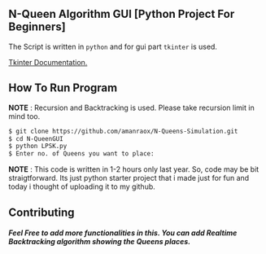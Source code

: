## N-Queen Algorithm GUI [Python Project For Beginners]

The Script is written in `python` and for gui part `tkinter` is used.


<a href="https://docs.python.org/3/library/tkinter.html">Tkinter Documentation.</a>


## How To Run Program

**NOTE** : Recursion and Backtracking is used. Please take recursion limit in mind too. 


```bash
$ git clone https://github.com/amanraox/N-Queens-Simulation.git
$ cd N-QueenGUI
$ python LPSK.py
$ Enter no. of Queens you want to place:
```

**NOTE** : This code is written in 1-2 hours only last year. So, code may be bit straigtforward. Its just python starter project that i made just for fun and today i thought of uploading it to my github.

## Contributing

##### Feel Free to add more functionalities in this. You can add Realtime Backtracking algorithm showing the Queens places.
